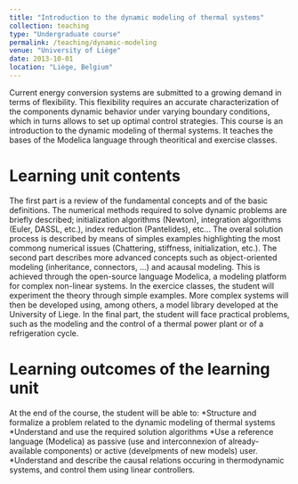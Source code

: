 ```yaml
---
title: "Introduction to the dynamic modeling of thermal systems"
collection: teaching
type: "Undergraduate course"
permalink: /teaching/dynamic-modeling
venue: "University of Liège"
date: 2013-10-01
location: "Liège, Belgium"
---
```


Current energy conversion systems are submitted to a growing demand in terms of flexibility. This flexibility requires an accurate characterization of the components dynamic behavior under varying boundary conditions, which in turns allows to set up optimal control strategies.
This course is an introduction to the dynamic modeling of thermal systems. It teaches the bases of the Modelica language through theoritical and exercise classes.

Learning unit contents
======
The first part is a review of the fundamental concepts and of the basic definitions. The numerical methods required to solve dynamic problems are briefly described; initialization algorithms (Newton), integration algorithms (Euler, DASSL, etc.), index reduction (Pantelides), etc... The overal solution process is described by means of simples examples highlighting the most commong numerical issues (Chattering, stiffness, initialization, etc.).
The second part describes more advanced concepts such as object-oriented modeling (inheritance, connectors, ...) and acausal modeling. This is achieved through the open-source language Modelica, a modeling platform for complex non-linear systems. In the exercice classes, the student will experiment the theory through simple examples. More complex systems will then be developed using, among others, a model library developed at the University of Liege.
In the final part, the student will face practical problems, such as the modeling and the control of a thermal power plant or of a refrigeration cycle.

Learning outcomes of the learning unit
=======
At the end of the course, the student will be able to:
*Structure and formalize a problem related to the dynamic modeling of thermal systems
*Understand and use the required solution algorithms
*Use a reference language (Modelica) as passive (use and interconnexion of already-available components) or active (develpments of new models) user.
*Understand and describe the causal relations occuring in thermodynamic systems, and control them using linear controllers.

